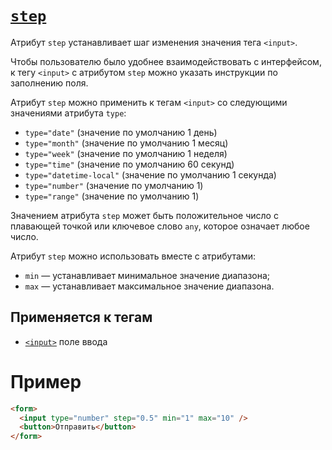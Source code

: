 # [`step`](../index.md)

Атрибут `step` устанавливает шаг изменения значения тега `<input>`.

Чтобы пользователю было удобнее взаимодействовать с интерфейсом, к тегу `<input>` с атрибутом `step` можно указать инструкции по заполнению поля.

Атрибут `step` можно применить к тегам `<input>` со следующими значениями атрибута `type`:

- `type="date"` (значение по умолчанию 1 день)
- `type="month"` (значение по умолчанию 1 месяц)
- `type="week"` (значение по умолчанию 1 неделя)
- `type="time"` (значение по умолчанию 60 секунд)
- `type="datetime-local"` (значение по умолчанию 1 секунда)
- `type="number"` (значение по умолчанию 1)
- `type="range"` (значение по умолчанию 1)

Значением атрибута `step` может быть положительное число с плавающей точкой или ключевое слово `any`, которое означает любое число.

Атрибут `step` можно использовать вместе с атрибутами:

- `min` — устанавливает минимальное значение диапазона;
- `max` — устанавливает максимальное значение диапазона.

## Применяется к тегам

- [`<input>`](../Tags/input.md) поле ввода

# Пример

```html
<form>
  <input type="number" step="0.5" min="1" max="10" />
  <button>Отправить</button>
</form>
```
